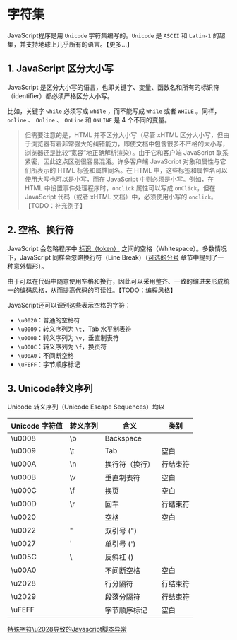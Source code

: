 # 字符集

JavaScript程序是用 `Unicode` 字符集编写的。`Unicode` 是 `ASCII` 和 `Latin-1` 的超集，并支持地球上几乎所有的语言。【更多…】

## 1. JavaScript 区分大小写

JavaScript 是区分大小写的语言，也即关键字、变量、函数名和所有的标识符（identifier）都必须严格区分大小写。

比如，关键字 `while` 必须写成 `while` ，而不能写成 `While` 或者 `WHILE` 。同样， `online` 、 `Online` 、 `OnLine` 和 `ONLINE` 是 4 个不同的变量。

> 但需要注意的是，HTML 并不区分大小写（尽管 xHTML 区分大小写，但由于浏览器有着非常强大的纠错能力，即使文档中包含很多不严格的大小写，浏览器还是比较“宽容”地正确解析渲染）。由于它和客户端 JavaScript 联系紧密，因此这点区别很容易混淆。许多客户端 JavaScript 对象和属性与它们所表示的 HTML 标签和属性同名。在 HTML 中，这些标签和属性名可以使用大写也可以是小写，而在 JavaScript 中则必须是小写。例如，在 HTML 中设置事件处理程序时，`onclick` 属性可以写成 `onClick`，但在 JavaScript 代码（或者 xHTML 文档）中，必须使用小写的 `onclick`。【TODO：补充例子】

## 2. 空格、换行符

JavaScript 会忽略程序中 [标识（token）](http://en.wikipedia.org/wiki/Token) 之间的空格（Whitespace）。多数情况下，JavaScript 同样会忽略换行符（Line Break）（[可选的分号](optional-semicolons.md) 章节中提到了一种意外情形）。

由于可以在代码中随意使用空格和换行，因此可以采用整齐、一致的缩进来形成统一的编码风格，从而提高代码的可读性。【TODO：编程风格】

JavaScript还可以识别这些表示空格的字符：

- `\u0020`：普通的空格符
- `\u0009`：转义序列为 `\t`，Tab 水平制表符
- `\u000B`：转义序列为 `\v`，垂直制表符
- `\u000C`：转义序列为 `\f`，换页符
- `\u00A0`：不间断空格
- `\uFEFF`：字节顺序标记

## 3. Unicode转义序列

Unicode 转义序列（Unicode Escape Sequences）均以

| Unicode 字符值 | 转义序列 | 含义 | 类别 |
| --- | --- | --- | --- |
| \u0008 | \b | Backspace | |
| \u0009 | \t | Tab | 空白 |
| \u000A | \n | 换行符（换行） | 行结束符 |
| \u000B | \v | 垂直制表符 | 空白 |
| \u000C | \f | 换页 | 空白 |
| \u000D | \r | 回车 | 行结束符 |
| \u0020 |    | 空格 | 空白 |
| \u0022 | \" | 双引号 (") | |
| \u0027 | \' | 单引号 (') | |
| \u005C | \\ | 反斜杠 (\) | |
| \u00A0 |    | 不间断空格 | 空白 |
| \u2028 |    | 行分隔符 | 行结束符 |
| \u2029 |    | 段落分隔符 | 行结束符 |
| \uFEFF |    | 字节顺序标记 | 空白 |


[特殊字符\u2028导致的Javascript脚本异常](http://www.cnblogs.com/rrooyy/p/5349978.html)
